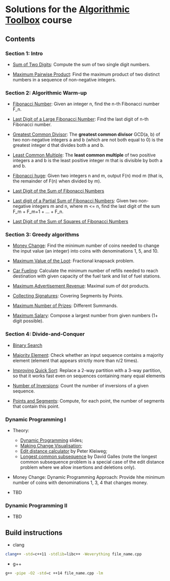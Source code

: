 
# Solutions for the [Algorithmic Toolbox](https://www.coursera.org/learn/algorithmic-toolbox) course

## Contents

### Section 1: Intro

* [Sum of Two Digits](https://github.com/olpotkin/ds_and_algos_modern_cpp/blob/master/algorithmic-toolbox/week1/1_sum_of_two_digits/APlusB.cpp):
   Compute the sum of two single digit numbers.

* [Maximum Pairwise Product](https://github.com/olpotkin/ds_and_algos_modern_cpp/blob/master/algorithmic-toolbox/week1/2_maximum_pairwise_product/max_pairwise_product.cpp):
   Find the maximum product of two distinct numbers in a sequence of non-negative integers.

### Section 2: Algorithmic Warm-up

* [Fibonacci Number](https://github.com/olpotkin/ds_and_algos_modern_cpp/blob/master/algorithmic-toolbox/week2/1_fibonacci_number/fibonacci.cpp):
   Given an integer n, find the n-th Fibonacci number F_n.

* [Last Digit of a Large Fibonacci Number](https://github.com/olpotkin/ds_and_algos_modern_cpp/blob/master/algorithmic-toolbox/week2/2_last_digit_of_fibonacci_number/fibonacci_last_digit.cpp):
   Find the last digit of n-th Fibonacci number.

* [Greatest Common Divisor](https://github.com/olpotkin/ds_and_algos_modern_cpp/blob/master/algorithmic-toolbox/week2/3_greatest_common_divisor/gcd.cpp):
   The **greatest common divisor** GCD(a, b) of two non-negative integers a and b (which are not both equal to 0) is the greatest integer d that divides both a and b.

* [Least Common Multiple](https://github.com/olpotkin/ds_and_algos_modern_cpp/blob/master/algorithmic-toolbox/week2/4_least_common_multiple/lcm.cpp):
   The **least common multiple** of two positive integers a and b is the least positive integer m that is divisible by both a and b.

* [Fibonacci huge](https://github.com/olpotkin/ds_and_algos_modern_cpp/blob/master/algorithmic-toolbox/week2/5_fibonacci_number_again/fibonacci_huge.cpp):
   Given two integers n and m, output F(n) mod m (that is, the remainder of F(n) when divided by m).

* [Last Digit of the Sum of Fibonacci Numbers](https://github.com/olpotkin/ds_and_algos_modern_cpp/blob/master/algorithmic-toolbox/week2/6_last_digit_of_the_sum_of_fibonacci_numbers/fibonacci_sum_last_digit.cpp)

* [Last digit of a Partial Sum of Fibonacci Numbers](https://github.com/olpotkin/ds_and_algos_modern_cpp/blob/master/algorithmic-toolbox/week2/7_last_digit_of_the_fibonacci_partial_sum/fibonacci_partial_sum.cpp):
   Given two non-negative integers m and n, where m <= n, find the last digit of the sum F_m + F_m+1 + ... + F_n.

* [Last Digit of the Sum of Squares of Fibonacci Numbers](https://github.com/olpotkin/ds_and_algos_modern_cpp/blob/master/algorithmic-toolbox/week2/8_last_digit_of_the_sum_of_squares_of_fibonacci_numbers/fibonacci_sum_squares.cpp)

### Section 3: Greedy algorithms

* [Money Change](https://github.com/olpotkin/ds_and_algos_modern_cpp/blob/master/algorithmic-toolbox/week3/1_money_change/change.cpp):
   Find the minimum number of coins needed to change the input value (an integer) into coins with denominations 1, 5, and 10.

* [Maximum Value of the Loot](https://github.com/olpotkin/ds_and_algos_modern_cpp/blob/master/algorithmic-toolbox/week3/2_maximum_value_of_the_loot/fractional_knapsack.cpp):
   Fractional knapsack problem.

* [Car Fueling](https://github.com/olpotkin/ds_and_algos_modern_cpp/blob/master/algorithmic-toolbox/week3/3_car_fueling/car_fueling.cpp):
   Calculate the minimum number of refills needed to reach destination with given capacity of the fuel tank and list of fuel stations.

* [Maximum Advertisement Revenue](https://github.com/olpotkin/ds_and_algos_modern_cpp/blob/master/algorithmic-toolbox/week3/4_maximum_advertisement_revenue/dot_product.cpp):
   Maximal sum of dot products.

* [Collecting Signatures](https://github.com/olpotkin/ds_and_algos_modern_cpp/blob/master/algorithmic-toolbox/week3/5_collecting_signatures/covering_segments.cpp):
   Covering Segments by Points.

* [Maximum Number of Prizes](https://github.com/olpotkin/ds_and_algos_modern_cpp/blob/master/algorithmic-toolbox/week3/6_maximum_number_of_prizes/different_summands.cpp):
   Different Summands.

* [Maximum Salary](https://github.com/olpotkin/ds_and_algos_modern_cpp/blob/master/algorithmic-toolbox/week3/7_maximum_salary/largest_number.cpp):
   Compose a largest number from given numbers (1+ digit possible).

### Section 4: Divide-and-Conquer

* [Binary Search](https://github.com/olpotkin/ds_and_algos_modern_cpp/blob/master/algorithmic-toolbox/week4/1_binary_search/binary_search.cpp)

* [Majority Element](https://github.com/olpotkin/ds_and_algos_modern_cpp/blob/master/algorithmic-toolbox/week4/2_majority_element/majority_element.cpp):
   Check whether an input sequence contains a majority element (element that appears strictly more than n/2 times).

* [Improving Quick Sort](https://github.com/olpotkin/ds_and_algos_modern_cpp/blob/master/algorithmic-toolbox/week4/3_improving_quicksort/sorting.cpp):
   Replace a 2-way partition with a 3-way partition, so that it works fast even on sequences containing many equal elements

* [Number of Inversions](https://github.com/olpotkin/ds_and_algos_modern_cpp/blob/master/algorithmic-toolbox/week4/4_number_of_inversions/inversions.cpp):
   Count the number of inversions of a given sequence.

* [Points and Segments](https://github.com/olpotkin/ds_and_algos_modern_cpp/blob/master/algorithmic-toolbox/week4/5_organizing_a_lottery/points_and_segments.cpp):
   Compute, for each point, the number of segments that contain this point.

### Dynamic Programming I

* Theory:
  * [Dynamic Programming](https://www.dropbox.com/s/qxzh146jd72188d/dynprog.pdf) slides;
  * [Making Change Visualisation](https://www.cs.usfca.edu/~galles/visualization/DPChange.html);
  * [Edit distance calculator](http://www.let.rug.nl/kleiweg/lev/) by Peter Kleiweg;
  * [Longest common subsequence](https://www.cs.usfca.edu/~galles/visualization/DPLCS.html) by David Galles (note the longest common subsequence problem is a special case of the edit distance problem where we allow insertions and deletions only).

* Money Change:
   Dynamic Programming Approach: Provide hhe minimum number of coins with denominations 1, 3, 4 that changes money.

* TBD

### Dynamic Programming II

* TBD

## Build instructions

* clang

```bash
clang++ -std=c++11 -stdlib=libc++ -Weverything file_name.cpp
```

* g++

```bash
g++ -pipe -O2 -std=c ++14 file_name.cpp -lm
```
